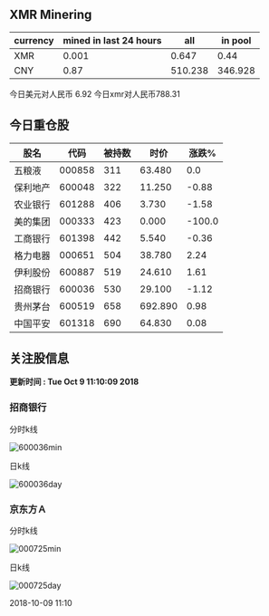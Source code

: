 ## XMR Minering

|currency|mined in last 24 hours|all|in pool|
|---|---|---|---|
|XMR|0.001|0.647|0.44|
|CNY|0.87|510.238|346.928|

今日美元对人民币 6.92	今日xmr对人民币788.31


## 今日重仓股 

|股名|代码|被持数|时价|涨跌%|
|---|---|---|---|---|
|五粮液|000858|311|63.480|0.0|
|保利地产|600048|322|11.250|-0.88|
|农业银行|601288|406|3.730|-1.58|
|美的集团|000333|423|0.000|-100.0|
|工商银行|601398|442|5.540|-0.36|
|格力电器|000651|504|38.780|2.24|
|伊利股份|600887|519|24.610|1.61|
|招商银行|600036|530|29.100|-1.12|
|贵州茅台|600519|658|692.890|0.98|
|中国平安|601318|690|64.830|0.08|

## 关注股信息
**更新时间 : Tue Oct  9 11:10:09 2018**
### 招商银行 
分时k线

![600036min](http://image.sinajs.cn/newchart/min/n/sh600036.gif)

日k线

![600036day](http://image.sinajs.cn/newchart/daily/n/sh600036.gif)

### 京东方Ａ 
分时k线

![000725min](http://image.sinajs.cn/newchart/min/n/sz000725.gif)

日k线

![000725day](http://image.sinajs.cn/newchart/daily/n/sz000725.gif)

2018-10-09 11:10